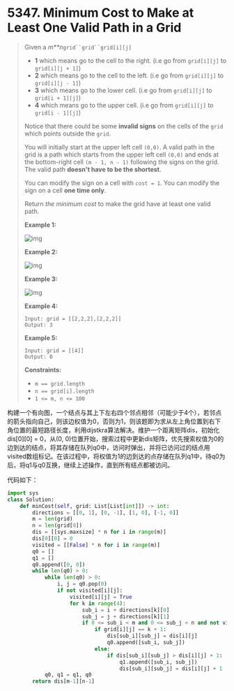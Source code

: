# 5347. Minimum Cost to Make at Least One Valid Path in a Grid

> Given a *m**n*`grid``grid``grid[i][j]`
>
> - **1** which means go to the cell to the right. (i.e go from `grid[i][j]` to `grid[i][j + 1]`)
> - **2** which means go to the cell to the left. (i.e go from `grid[i][j]` to `grid[i][j - 1]`)
> - **3** which means go to the lower cell. (i.e go from `grid[i][j]` to `grid[i + 1][j]`)
> - **4** which means go to the upper cell. (i.e go from `grid[i][j]` to `grid[i - 1][j]`)
>
> Notice that there could be some **invalid signs** on the cells of the `grid` which points outside the `grid`.
>
> You will initially start at the upper left cell `(0,0)`. A valid path in the grid is a path which starts from the upper left cell `(0,0)` and ends at the bottom-right cell `(m - 1, n - 1)` following the signs on the grid. The valid path **doesn't have to be the shortest**.
>
> You can modify the sign on a cell with `cost = 1`. You can modify the sign on a cell **one time only**.
>
> Return *the minimum cost* to make the grid have at least one valid path.
>
>  
>
> **Example 1:**
>
> ![img](https://assets.leetcode.com/uploads/2020/02/13/grid1.png)
>
> **Example 2:**
>
> ![img](https://assets.leetcode.com/uploads/2020/02/13/grid2.png)
>
> **Example 3:**
>
> ![img](https://assets.leetcode.com/uploads/2020/02/13/grid3.png)
>
> **Example 4:**
>
> ```
> Input: grid = [[2,2,2],[2,2,2]]
> Output: 3
> ```
>
> **Example 5:**
>
> ```
> Input: grid = [[4]]
> Output: 0
> ```
>
>  
>
> **Constraints:**
>
> - `m == grid.length`
> - `n == grid[i].length`
> - `1 <= m, n <= 100`

构建一个有向图，一个结点与其上下左右四个邻点相邻（可能少于4个），若邻点的箭头指向自己，则该边权值为0，否则为1，则该题即为求从左上角位置到右下角位置的最短路径长度，利用dijstkra算法解决。维护一个距离矩阵dis，初始化dis\[0][0] = 0，从(0, 0)位置开始，搜索过程中更新dis矩阵，优先搜索权值为0的边到达的结点，将其存储在队列q0中，访问时弹出，并将已访问过的结点用visited数组标记。在该过程中，将权值为1的边到达的点存储在队列q1中，待q0为后，将q1与q0互换，继续上述操作，直到所有结点都被访问。

代码如下：

```python
import sys
class Solution:
    def minCost(self, grid: List[List[int]]) -> int:
        directions = [[0, 1], [0, -1], [1, 0], [-1, 0]]
        m = len(grid)
        n = len(grid[0])
        dis = [[sys.maxsize] * n for i in range(m)]
        dis[0][0] = 0
        visited = [[False] * n for i in range(m)]
        q0 = []
        q1 = []
        q0.append([0, 0])
        while len(q0) > 0:
            while len(q0) > 0:
                i, j = q0.pop(0)
                if not visited[i][j]:
                    visited[i][j] = True
                    for k in range(4):
                        sub_i = i + directions[k][0]
                        sub_j = j + directions[k][1]
                        if 0 <= sub_i < m and 0 <= sub_j < n and not visited[sub_i][sub_j]:
                            if grid[i][j] == k + 1:
                                dis[sub_i][sub_j] = dis[i][j]
                                q0.append([sub_i, sub_j])
                            else:
                                if dis[sub_i][sub_j] > dis[i][j] + 1:
                                    q1.append([sub_i, sub_j])
                                    dis[sub_i][sub_j] = dis[i][j] + 1
            q0, q1 = q1, q0
        return dis[m-1][n-1]
```

